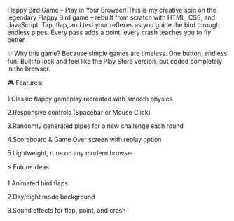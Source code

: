 Flappy Bird Game – Play in Your Browser!
This is my creative spin on the legendary Flappy Bird game – rebuilt from scratch with HTML, CSS, and JavaScript.
Tap, flap, and test your reflexes as you guide the bird through endless pipes. Every pass adds a point, every crash teaches you to fly better.

✨ Why this game?
Because simple games are timeless. One button, endless fun.
Built to look and feel like the Play Store version, but coded completely in the browser.

🎮 Features:

1.Classic flappy gameplay recreated with smooth physics

2.Responsive controls (Spacebar or Mouse Click)

3.Randomly generated pipes for a new challenge each round

4.Scoreboard & Game Over screen with replay option

5.Lightweight, runs on any modern browser

⚡ Future Ideas:

1.Animated bird flaps

2.Day/night mode background

3.Sound effects for flap, point, and crash
